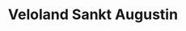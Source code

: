 ---
title: "Veloland Sankt Augustin"
url: /sankt-augustin/veloland-sankt-augustin/
shop: Fahrrad
---
